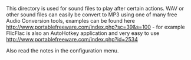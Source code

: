 ﻿This directory is used for sound files to play after certain actions.
WAV or other sound files can easily be convert to MP3 using one of many
free Audio Conversion tools, examples can be found here
http://www.portablefreeware.com/index.php?sc=39&s=100 - for example
FlicFlac is also an AutoHotkey application and very easy to use
http://www.portablefreeware.com/index.php?id=2534

Also read the notes in the configuration menu.

